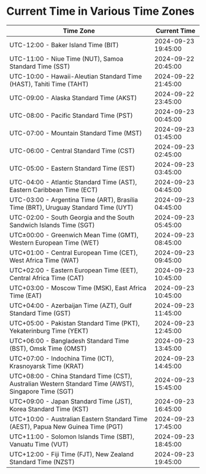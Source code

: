 # Current Time in Various Time Zones

| Time Zone | Current Time |
|-----------|--------------|
| UTC-12:00 - Baker Island Time (BIT) | 2024-09-23 19:45:00 |
| UTC-11:00 - Niue Time (NUT), Samoa Standard Time (SST) | 2024-09-22 20:45:00 |
| UTC-10:00 - Hawaii-Aleutian Standard Time (HAST), Tahiti Time (TAHT) | 2024-09-22 21:45:00 |
| UTC-09:00 - Alaska Standard Time (AKST) | 2024-09-22 23:45:00 |
| UTC-08:00 - Pacific Standard Time (PST) | 2024-09-23 00:45:00 |
| UTC-07:00 - Mountain Standard Time (MST) | 2024-09-23 01:45:00 |
| UTC-06:00 - Central Standard Time (CST) | 2024-09-23 02:45:00 |
| UTC-05:00 - Eastern Standard Time (EST) | 2024-09-23 03:45:00 |
| UTC-04:00 - Atlantic Standard Time (AST), Eastern Caribbean Time (ECT) | 2024-09-23 04:45:00 |
| UTC-03:00 - Argentina Time (ART), Brasília Time (BRT), Uruguay Standard Time (UYT) | 2024-09-23 04:45:00 |
| UTC-02:00 - South Georgia and the South Sandwich Islands Time (SGT) | 2024-09-23 05:45:00 |
| UTC±00:00 - Greenwich Mean Time (GMT), Western European Time (WET) | 2024-09-23 08:45:00 |
| UTC+01:00 - Central European Time (CET), West Africa Time (WAT) | 2024-09-23 09:45:00 |
| UTC+02:00 - Eastern European Time (EET), Central Africa Time (CAT) | 2024-09-23 10:45:00 |
| UTC+03:00 - Moscow Time (MSK), East Africa Time (EAT) | 2024-09-23 10:45:00 |
| UTC+04:00 - Azerbaijan Time (AZT), Gulf Standard Time (GST) | 2024-09-23 11:45:00 |
| UTC+05:00 - Pakistan Standard Time (PKT), Yekaterinburg Time (YEKT) | 2024-09-23 12:45:00 |
| UTC+06:00 - Bangladesh Standard Time (BST), Omsk Time (OMST) | 2024-09-23 13:45:00 |
| UTC+07:00 - Indochina Time (ICT), Krasnoyarsk Time (KRAT) | 2024-09-23 14:45:00 |
| UTC+08:00 - China Standard Time (CST), Australian Western Standard Time (AWST), Singapore Time (SGT) | 2024-09-23 15:45:00 |
| UTC+09:00 - Japan Standard Time (JST), Korea Standard Time (KST) | 2024-09-23 16:45:00 |
| UTC+10:00 - Australian Eastern Standard Time (AEST), Papua New Guinea Time (PGT) | 2024-09-23 17:45:00 |
| UTC+11:00 - Solomon Islands Time (SBT), Vanuatu Time (VUT) | 2024-09-23 18:45:00 |
| UTC+12:00 - Fiji Time (FJT), New Zealand Standard Time (NZST) | 2024-09-23 19:45:00 |
